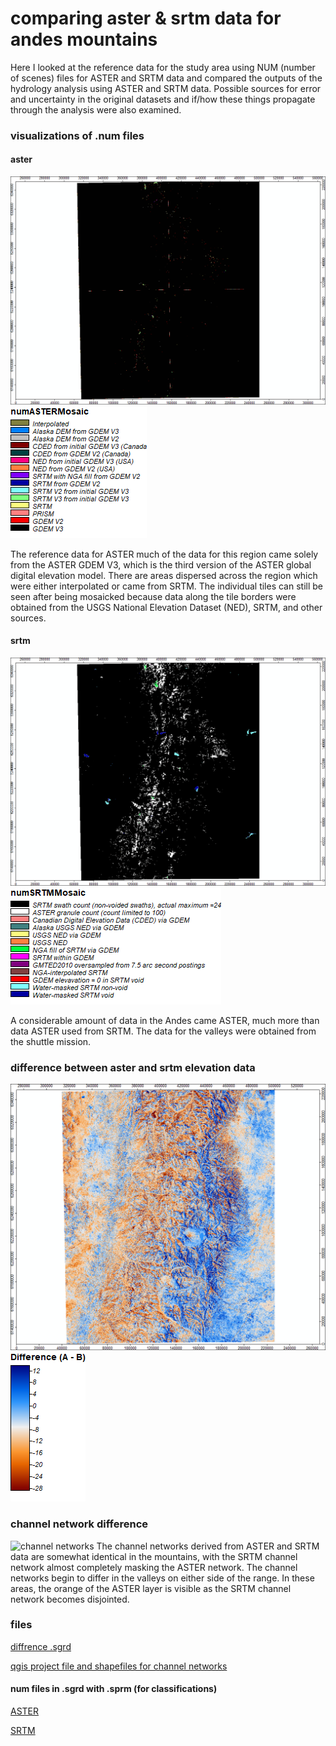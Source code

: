 # comparing aster & srtm data for andes mountains 
Here I looked at the reference data for the study area using NUM (number of scenes) files for ASTER and SRTM data and compared the outputs of the hydrology analysis using ASTER and SRTM data. Possible sources for error and uncertainty in the original datasets and if/how these things propagate through the analysis were also examined.  

### visualizations of .num files
#### aster
![aster .num](images/numASTER.png)
![aster legend](images/numASTER_legend.png)

The reference data for ASTER much of the data for this region came solely from the ASTER GDEM V3, which is the third version of the ASTER global digital elevation model. There are areas dispersed across the region which were either interpolated or came from SRTM. The individual tiles can still be seen after being mosaicked because data along the tile borders were obtained from the USGS National Elevation Dataset (NED), SRTM, and other sources.

#### srtm
![srtm .num](images/numSRTM.png)
![srtm legend](images/numSRTM_legend.png)

A considerable amount of data in the Andes came ASTER, much more than data ASTER used from SRTM. The data for the valleys were obtained from the shuttle mission. 

### difference between aster and srtm elevation data
![difference](images/diffASTER_SRTM.png)
![difference legend](images/diffASTER_SRTM_legend.png)

### channel network difference 
![channel networks](images/channels.png)
The channel networks derived from ASTER and SRTM data are somewhat identical in the mountains, with the SRTM channel network almost completely masking the ASTER network. The channel networks begin to differ in the valleys on either side of the range. In these areas, the orange of the ASTER layer is visible as the SRTM channel network becomes disjointed.

### files 
[diffrence .sgrd](data/diffASTER_SRTM.zip)

[qgis project file and shapefiles for channel networks](data/channelNetworks.zip)

#### num files in .sgrd with .sprm (for classifications)
[ASTER](data/numASTER.zip)

[SRTM](data/numSRTM.zip)



